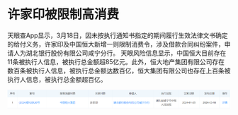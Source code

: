 # 许家印被限制高消费

天眼查App显示，3月18日，因未按执行通知书指定的期间履行生效法律文书确定的给付义务，许家印及中国恒大新增一则限制消费令，涉及借款合同纠纷案件，申请人为湖北银行股份有限公司咸宁分行。
天眼风险信息显示，中国恒大目前存在11条被执行人信息，被执行总金额超85亿元。此外，恒大地产集团有限公司存在数百条被执行人信息，被执行总金额达数百亿，恒大集团有限公司也存在上百条被执行人信息，被执行总金额超百亿。

![42d79c274f7ab695238aebd34d0dfdb6.jpg](https://raw.githubusercontent.com/qqhsx/qqnews_image/main/2024/03/19/许家印被限制高消费/42d79c274f7ab695238aebd34d0dfdb6.jpg)

